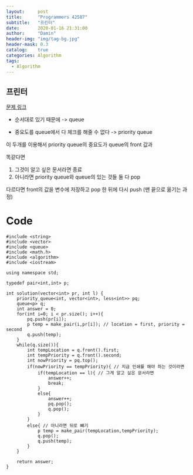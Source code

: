 ```yaml
---
layout:     post
title:      "Programmers 42587"
subtitle:   "프린터"
date:       2020-01-16 21:31:00
author:     "Damin"
header-img: "img/tag-bg.jpg"
header-mask: 0.3
catalog:    true
categories: Algorithm
tags:
  - Algorithm
---
```


## 프린터

[문제 링크](https://programmers.co.kr/learn/courses/30/lessons/42587)

- 순서대로 있기 때문에 -> queue

- 중요도를 queue에서 다 체크를 해줄 수 없다 -> priority queue

이 두개를 이용해서 priority queue의 중요도가 queue의 front 값과 

똑같다면

1.	그것이 알고 싶은 문서라면 종료
2.	아니라면 priority queue와 queue의 있는 것들 둘 다 pop

다르다면 front의 값을 변수에 저장하고 pop 한 뒤에 다시 push (맨 끝으로 옮기는 과정)

# Code

~~~
#include <string>
#include <vector>
#include <queue>
#include <math.h>
#include <algorithm>
#include <iostream>

using namespace std;

typedef pair<int,int> p;

int solution(vector<int> pr, int l) {
    priority_queue<int, vector<int>, less<int>> pq;
    queue<p> q;
    int answer = 0;
    for(int i=0; i < pr.size(); i++){
        pq.push(pr[i]);
        p temp = make_pair(i,pr[i]); // location = first, priority = second
        q.push(temp);
    }
    while(q.size()){
        int tempLocation = q.front().first;
        int tempPriority = q.front().second;
        int nowPriority = pq.top();
        if(nowPriority == tempPriority){ // 지금 인쇄를 해야 하는 것이라면
            if(tempLocation == l){ // 그게 알고 싶은 문서라면
                answer++;
                break;
            }
            else{
                answer++;
                pq.pop();
                q.pop();
            }
        }
        else{ // 아니라면 뒤로 뺴기
            p temp = make_pair(tempLocation,tempPriority);
            q.pop();
            q.push(temp);
        }
    }
    
    return answer;
}
~~~
